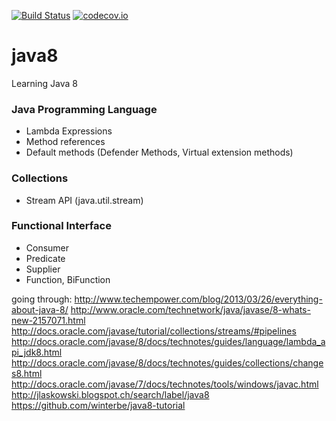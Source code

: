 [![Build Status](https://travis-ci.org/bzawadka/java8.png?branch=master)](https://travis-ci.org/bzawadka/java8)
[![codecov.io](https://codecov.io/github/bzawadka/java8/coverage.svg?branch=master)](https://codecov.io/github/bzawadka/java8?branch=master)

# java8
Learning Java 8

### Java Programming Language
- Lambda Expressions
- Method references
- Default methods (Defender Methods, Virtual extension methods)

### Collections
- Stream API (java.util.stream)

### Functional Interface
- Consumer
- Predicate
- Supplier
- Function, BiFunction

going through:
http://www.techempower.com/blog/2013/03/26/everything-about-java-8/
http://www.oracle.com/technetwork/java/javase/8-whats-new-2157071.html
http://docs.oracle.com/javase/tutorial/collections/streams/#pipelines
http://docs.oracle.com/javase/8/docs/technotes/guides/language/lambda_api_jdk8.html
http://docs.oracle.com/javase/8/docs/technotes/guides/collections/changes8.html
http://docs.oracle.com/javase/7/docs/technotes/tools/windows/javac.html
http://jlaskowski.blogspot.ch/search/label/java8
https://github.com/winterbe/java8-tutorial